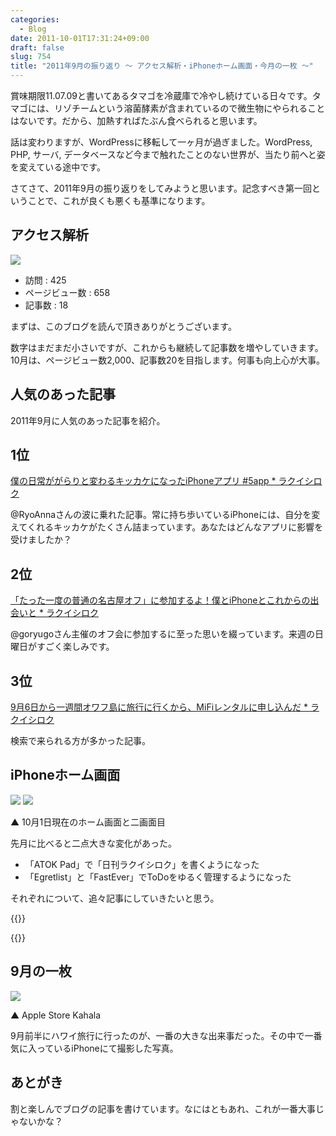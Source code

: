 ```yaml
---
categories:
  - Blog
date: 2011-10-01T17:31:24+09:00
draft: false
slug: 754
title: "2011年9月の振り返り 〜 アクセス解析・iPhoneホーム画面・今月の一枚 〜"
---
```


賞味期限11.07.09と書いてあるタマゴを冷蔵庫で冷やし続けている日々です。タマゴには、リゾチームという溶菌酵素が含まれているので微生物にやられることはないです。だから、加熱すればたぶん食べられると思います。

話は変わりますが、WordPressに移転して一ヶ月が過ぎました。WordPress, PHP, サーバ, データベースなど今まで触れたことのない世界が、当たり前へと姿を変えている途中です。

さてさて、2011年9月の振り返りをしてみようと思います。記念すべき第一回ということで、これが良くも悪くも基準になります。

## アクセス解析

![](/images/2011/10/0754_1.jpg)

* 訪問 : 425
* ページビュー数 : 658
* 記事数 : 18

まずは、このブログを読んで頂きありがとうございます。

数字はまだまだ小さいですが、これからも継続して記事数を増やしていきます。10月は、ページビュー数2,000、記事数20を目指します。何事も向上心が大事。

## 人気のあった記事

2011年9月に人気のあった記事を紹介。

## 1位

[僕の日常ががらりと変わるキッカケになったiPhoneアプリ #5app * ラクイシロク](http://rakuishi.com/iphone/382/)

@RyoAnnaさんの波に乗れた記事。常に持ち歩いているiPhoneには、自分を変えてくれるキッカケがたくさん詰まっています。あなたはどんなアプリに影響を受けましたか？

## 2位

[「たった一度の普通の名古屋オフ」に参加するよ！僕とiPhoneとこれからの出会いと * ラクイシロク](http://rakuishi.com/event/420/)

@goryugoさん主催のオフ会に参加するに至った思いを綴っています。来週の日曜日がすごく楽しみです。

## 3位

[9月6日から一週間オワフ島に旅行に行くから、MiFiレンタルに申し込んだ * ラクイシロク](http://rakuishi.com/travel/59/)

検索で来られる方が多かった記事。

## iPhoneホーム画面

![](/images/2011/10/0754_2.png) ![](/images/2011/10/0754_3.png)

▲ 10月1日現在のホーム画面と二画面目

先月に比べると二点大きな変化があった。

* 「ATOK Pad」で「日刊ラクイシロク」を書くようになった
* 「Egretlist」と「FastEver」でToDoをゆるく管理するようになった

それぞれについて、追々記事にしていきたいと思う。

{{<app id="390360999" title="ATOK Pad 3.0.0（￥1,200）" src="http://a2.mzstatic.com/us/r1000/077/Purple/3e/8d/6e/mzl.wcnerfrh.100x100-75.jpg">}}

{{<app id="363951705" title="Egretlist 1.6.2（￥250）" src="http://a4.mzstatic.com/us/r1000/007/Purple/9d/3f/46/mzi.ibcofpfq.100x100-75.png">}}

## 9月の一枚

![](/images/2011/09/0754_4.jpg)

▲ Apple Store Kahala

9月前半にハワイ旅行に行ったのが、一番の大きな出来事だった。その中で一番気に入っているiPhoneにて撮影した写真。

## あとがき

割と楽しんでブログの記事を書けています。なにはともあれ、これが一番大事じゃないかな？
